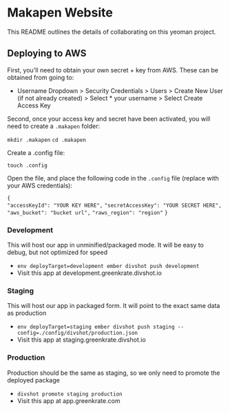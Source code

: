 # Makapen Website

This README outlines the details of collaborating on this yeoman project.

## Deploying to AWS

First, you'll need to obtain your own secret + key from AWS. These can be obtained from going to:

* Username Dropdown > Security Credentials > Users > Create New User (if not already created) > Select * your username > Select Create Access Key

Second, once your access key and secret have been activated, you will need to create a `.makapen` folder:

`mkdir .makapen`
`cd .makapen`

Create a .config file:

`touch .config`

Open the file, and place the following code in the `.config` file (replace with your AWS credentials):

`{`
  <br />
  `"accessKeyId": "YOUR KEY HERE",`
  `"secretAccessKey": "YOUR SECRET HERE",`
  `"aws_bucket": "bucket url",`
  `"raws_region": "region"`
`}`


### Development

This will host our app in unminified/packaged mode. It will be easy to debug, but not optimized for speed

* `env deployTarget=development ember divshot push development`
* Visit this app at development.greenkrate.divshot.io

### Staging

This will host our app in packaged form. It will point to the exact same data as production

* `env deployTarget=staging ember divshot push staging --config=./config/divshot/production.json`
* Visit this app at staging.greenkrate.divshot.io

### Production

Production should be the same as staging, so we only need to promote the deployed package

* `divshot promote staging production`
* Visit this app at app.greenkrate.com
